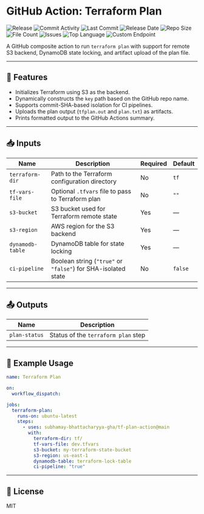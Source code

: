 # GitHub Action: Terraform Plan

![Release](https://github.com/subhamay-bhattacharyya-gha/tf-plan-action/actions/workflows/release.yaml/badge.svg)&nbsp;![Commit Activity](https://img.shields.io/github/commit-activity/t/subhamay-bhattacharyya-gha/tf-plan-action)&nbsp;![Last Commit](https://img.shields.io/github/last-commit/subhamay-bhattacharyya-gha/tf-plan-action)&nbsp;![Release Date](https://img.shields.io/github/release-date/subhamay-bhattacharyya-gha/tf-plan-action)&nbsp;![Repo Size](https://img.shields.io/github/repo-size/subhamay-bhattacharyya-gha/tf-plan-action)&nbsp;![File Count](https://img.shields.io/github/directory-file-count/subhamay-bhattacharyya-gha/tf-plan-action)&nbsp;![Issues](https://img.shields.io/github/issues/subhamay-bhattacharyya-gha/tf-plan-action)&nbsp;![Top Language](https://img.shields.io/github/languages/top/subhamay-bhattacharyya-gha/tf-plan-action)&nbsp;![Custom Endpoint](https://img.shields.io/endpoint?url=https://gist.githubusercontent.com/bsubhamay/4b78231973ba23bf79edc938aa3c2db5/raw/tf-plan-action.json?)

A GitHub composite action to run `terraform plan` with support for remote S3 backend, DynamoDB state locking, and artifact upload of the plan file.

---

## 🧩 Features

- Initializes Terraform using S3 as the backend.
- Dynamically constructs the `key` path based on the GitHub repo name.
- Supports commit-SHA-based isolation for CI pipelines.
- Uploads the plan output (`tfplan.out` and `plan.txt`) as artifacts.
- Prints formatted output to the GitHub Actions summary.

---

## 📥 Inputs

| Name              | Description                                              | Required | Default   |
|-------------------|----------------------------------------------------------|----------|-----------|
| `terraform-dir`   | Path to the Terraform configuration directory            | No       | `tf`      |
| `tf-vars-file`    | Optional `.tfvars` file to pass to Terraform plan        | No       | `""`      |
| `s3-bucket`       | S3 bucket used for Terraform remote state                | Yes      | —         |
| `s3-region`       | AWS region for the S3 backend                            | Yes      | —         |
| `dynamodb-table`  | DynamoDB table for state locking                         | Yes      | —         |
| `ci-pipeline`     | Boolean string (`"true"` or `"false"`) for SHA-isolated state | No       | `false`   |

---

## 📤 Outputs

| Name           | Description                      |
|----------------|----------------------------------|
| `plan-status`  | Status of the `terraform plan` step |

---

## 🚀 Example Usage

```yaml
name: Terraform Plan

on:
  workflow_dispatch:

jobs:
  terraform-plan:
    runs-on: ubuntu-latest
    steps:
      - uses: subhamay-bhattacharyya-gha/tf-plan-action@main
        with:
          terraform-dir: tf/
          tf-vars-file: dev.tfvars
          s3-bucket: my-terraform-state-bucket
          s3-region: us-east-1
          dynamodb-table: terraform-lock-table
          ci-pipeline: "true"
```

---

## 🪪 License

MIT
